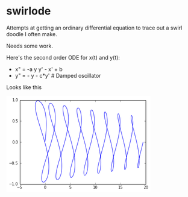 # swirlode
Attempts at getting an ordinary differential equation to trace out a swirl doodle I often make.

Needs some work.


Here's the second order ODE for x(t) and y(t):

- x" = -a y y' - x' + b
- y" = - y - c*y'   # Damped oscillator


Looks like this

![Swirl](https://raw.githubusercontent.com/randompirate/swirlode/master/swirl.png "Swirl")

